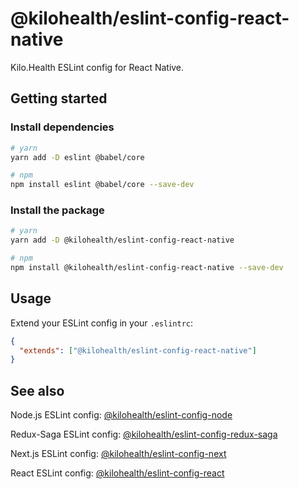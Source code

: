 # @kilohealth/eslint-config-react-native

Kilo.Health ESLint config for React Native.

## Getting started

### Install dependencies

```bash
# yarn
yarn add -D eslint @babel/core

# npm
npm install eslint @babel/core --save-dev
```

### Install the package

```bash
# yarn
yarn add -D @kilohealth/eslint-config-react-native

# npm
npm install @kilohealth/eslint-config-react-native --save-dev
```

## Usage

Extend your ESLint config in your `.eslintrc`:

```json
{
  "extends": ["@kilohealth/eslint-config-react-native"]
}
```

## See also

Node.js ESLint config:
[@kilohealth/eslint-config-node](https://npm.im/@kilohealth/eslint-config-node)

Redux-Saga ESLint config:
[@kilohealth/eslint-config-redux-saga](https://npm.im/@kilohealth/eslint-config-redux-saga)

Next.js ESLint config:
[@kilohealth/eslint-config-next](https://npm.im/@kilohealth/eslint-config-next)

React ESLint config:
[@kilohealth/eslint-config-react](https://npm.im/@kilohealth/eslint-config-react)
